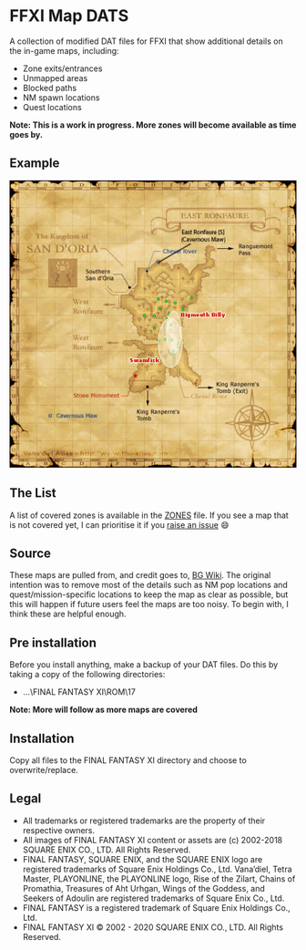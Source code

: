 # FFXI Map DATS

A collection of modified DAT files for FFXI that show additional details on the in-game maps, including:

* Zone exits/entrances
* Unmapped areas
* Blocked paths
* NM spawn locations
* Quest locations

**Note: This is a work in progress. More zones will become available as time goes by.**

## Example

![East Ronfaure](psd/ROM/17/25.png)

## The List

A list of covered zones is available in the [ZONES](ZONES.md) file. If you see a map that is not covered yet, I can prioritise it if you [raise an issue](https://github.com/xurion/ffxi-map-dats/issues) 😄

## Source

These maps are pulled from, and credit goes to, [BG Wiki](https://www.bg-wiki.com/bg/Main_Page). The original intention was to remove most of the details such as NM pop locations and quest/mission-specific locations to keep the map as clear as possible, but this will happen if future users feel the maps are too noisy. To begin with, I think these are helpful enough.

## Pre installation

Before you install anything, make a backup of your DAT files. Do this by taking a copy of the following directories:

* ...\FINAL FANTASY XI\ROM\17

**Note: More will follow as more maps are covered**

## Installation

Copy all files to the FINAL FANTASY XI directory and choose to overwrite/replace.

## Legal
* All trademarks or registered trademarks are the property of their respective owners.
* All images of FINAL FANTASY XI content or assets are (c) 2002-2018 SQUARE ENIX CO., LTD. All Rights Reserved.
* FINAL FANTASY, SQUARE ENIX, and the SQUARE ENIX logo are registered trademarks of Square Enix Holdings Co., Ltd. Vana’diel, Tetra Master, PLAYONLINE, the PLAYONLINE logo, Rise of the Zilart, Chains of Promathia, Treasures of Aht Urhgan, Wings of the Goddess, and Seekers of Adoulin are registered trademarks of Square Enix Co., Ltd.
* FINAL FANTASY is a registered trademark of Square Enix Holdings Co., Ltd.
* FINAL FANTASY XI © 2002 - 2020 SQUARE ENIX CO., LTD. All Rights Reserved.
